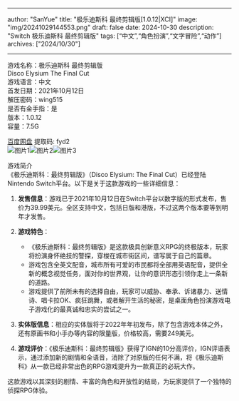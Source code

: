 
---
author: "SanYue"
title: "极乐迪斯科 最终剪辑版[1.0.12|XCI]"
image: "img/20241029144553.png"
draft: false
date: 2024-10-30
description: "Switch 极乐迪斯科 最终剪辑版"
tags: [“中文”,“角色扮演”,“文字冒险”,“动作”]
archives: ["2024/10/30"]

---

游戏名称：极乐迪斯科 最终剪辑版   
Disco Elysium The Final Cut    
游戏语言：中文  
首发日期：2021年10月12日  
解压密码：wing515  
是否有金手指：是  
版本：1.0.12   
容量：7.5G

[百度网盘](https://pan.baidu.com/s/1ldt3UbMsunhancSerIjRNw) 提取码: fyd2  
![图片1](img/125a718e.jpg)![图片2](img/6e819168ec4.jpg)![图片3](img/615b3a1d0d.jpg)  

游戏简介  
《极乐迪斯科：最终剪辑版》（Disco Elysium: The Final Cut）已经登陆Nintendo Switch平台。以下是关于这款游戏的一些详细信息：

1. **发售信息**：游戏已于2021年10月12日在Switch平台以数字版的形式发布，售价为39.99美元。全区支持中文，包括日版和港版，不过这两个版本要等到明年才发售。

2. **游戏特色**：
   - 《极乐迪斯科：最终剪辑版》是这款极具创新意义RPG的终极版本，玩家将扮演身怀绝技的警探，穿梭在城市街区间，谱写属于自己的篇章。
   - 游戏包含全英文配音，城市所有可爱的市民都将全部用英语配音，提供全新的概念视觉任务，面对你的世界观，让你的意识形态引领你走上一条新的道路。
   - 游戏提供了前所未有的选择自由，玩家可以威胁、奉承、诉诸暴力、送情诗、唱卡拉OK、疯狂跳舞，或者解开生活的秘密，是桌面角色扮演游戏电子游戏化的最真诚和忠实的尝试之一。

3. **实体版信息**：相应的实体版将于2022年年初发布，除了包含游戏本体之外，还有原画书和小手办等内容的限量版，价格较高，需要249美元。

4. **游戏评价**：《极乐迪斯科：最终剪辑版》获得了IGN的10分高评价，IGN评语表示，通过添加新的剧情和全语音，消除了对原版的任何不满，将《极乐迪斯科》从一款已经非常出色的RPG游戏提升为一款真正的必玩大作。

这款游戏以其深刻的剧情、丰富的角色和开放性的结局，为玩家提供了一个独特的侦探RPG体验。
